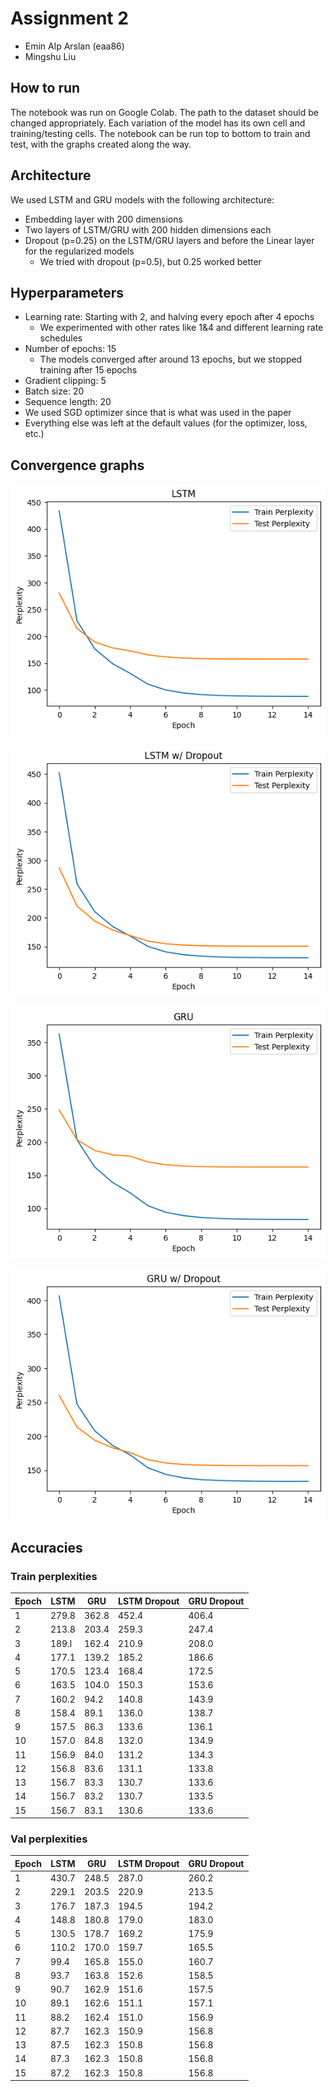 # Assignment 2

- Emin Alp Arslan (eaa86)
- Mingshu Liu

## How to run
The notebook was run on Google Colab.
The path to the dataset should be changed appropriately.
Each variation of the model has its own cell and training/testing cells.
The notebook can be run top to bottom to train and test, with the graphs created along the way.

## Architecture
We used LSTM and GRU models with the following architecture:
- Embedding layer with 200 dimensions
- Two layers of LSTM/GRU with 200 hidden dimensions each
- Dropout (p=0.25) on the LSTM/GRU layers and before the Linear layer for the regularized models
    - We tried with dropout (p=0.5), but 0.25 worked better

## Hyperparameters
- Learning rate: Starting with 2, and halving every epoch after 4 epochs
    - We experimented with other rates like 1&4 and different learning rate schedules
- Number of epochs: 15
    - The models converged after around 13 epochs, but we stopped training after 15 epochs
- Gradient clipping: 5
- Batch size: 20
- Sequence length: 20
- We used SGD optimizer since that is what was used in the paper
- Everything else was left at the default values (for the optimizer, loss, etc.)

## Convergence graphs

![image](assets/LSTM.png)

![image](assets/LSTM_dropout.png)

![image](assets/GRU.png)

![image](assets/GRU_dropout.png)

## Accuracies

### Train perplexities

| Epoch | LSTM  | GRU    | LSTM Dropout | GRU Dropout |
| ----- | ----- | ------ | ------------ | ----------- |
| 1     | 279.8 | 362.8  | 452.4        | 406.4       |
| 2     | 213.8 | 203.4  | 259.3        | 247.4       |
| 3     | 189.l | 162.4  | 210.9        | 208.0       |
| 4     | 177.1 | 139.2  | 185.2        | 186.6       |
| 5     | 170.5 | 123.4  | 168.4        | 172.5       |
| 6     | 163.5 | 104.0  | 150.3        | 153.6       |
| 7     | 160.2 | 94.2   | 140.8        | 143.9       |
| 8     | 158.4 | 89.1   | 136.0        | 138.7       |
| 9     | 157.5 | 86.3   | 133.6        | 136.1       |
| 10    | 157.0 | 84.8   | 132.0        | 134.9       |
| 11    | 156.9 | 84.0   | 131.2        | 134.3       |
| 12    | 156.8 | 83.6   | 131.1        | 133.8       |
| 13    | 156.7 | 83.3   | 130.7        | 133.6       |
| 14    | 156.7 | 83.2   | 130.7        | 133.5       |
| 15    | 156.7 | 83.1   | 130.6        | 133.6       |

### Val perplexities

| Epoch | LSTM  | GRU    | LSTM Dropout | GRU Dropout |
| ------| ----- | ------ | ------------ | ----------- |
| 1     | 430.7 | 248.5  | 287.0        | 260.2       |
| 2     | 229.1 | 203.5  | 220.9        | 213.5       |
| 3     | 176.7 | 187.3  | 194.5        | 194.2       |
| 4     | 148.8 | 180.8  | 179.0        | 183.0       |
| 5     | 130.5 | 178.7  | 169.2        | 175.9       |
| 6     | 110.2 | 170.0  | 159.7        | 165.5       |
| 7     | 99.4  | 165.8  | 155.0        | 160.7       |
| 8     | 93.7  | 163.8  | 152.6        | 158.5       |
| 9     | 90.7  | 162.9  | 151.6        | 157.5       |
| 10    | 89.1  | 162.6  | 151.1        | 157.1       |
| 11    | 88.2  | 162.4  | 151.0        | 156.9       |
| 12    | 87.7  | 162.3  | 150.9        | 156.8       |
| 13    | 87.5  | 162.3  | 150.8        | 156.8       |
| 14    | 87.3  | 162.3  | 150.8        | 156.8       |
| 15    | 87.2  | 162.3  | 150.8        | 156.8       |
